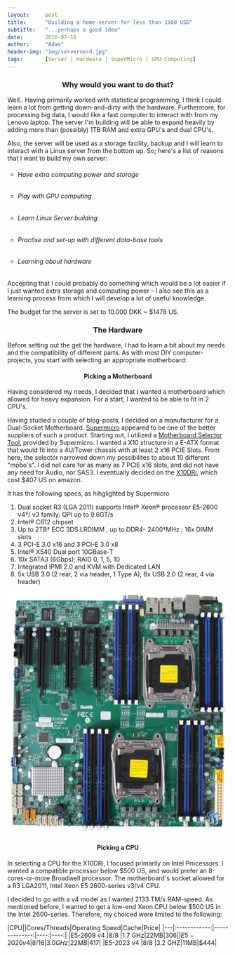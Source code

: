 ```yaml
---
layout:     post
title:      "Building a home-server for less than 1500 USD"
subtitle:   "...perhaps a good idea"
date:       2016-07-16
author:     "Adam"
header-img: "img/servernerd.jpg"
tags:		[Server | Hardware | SuperMicro | GPU-Computing]
---
```


<h3><center> Why would you want to do that? </center></h3>
Well.. Having primarily worked with statistical programming, I think I could learn a lot from getting down-and-dirty with the hardware. Furthermore, for processing big data, I would like a fast computer to interact with from my Lenovo laptop. The server I'm building will be able to expand heavily by adding more than (possibly) 1TB RAM and extra GPU's and dual CPU's.

Also, the server will be used as a storage facility, backup and I will learn to interact with a Linux server from the bottom up. So; here's a list of reasons that I want to build my own server:

<ul style="list-style-type:circle">
 <li><h6> Have extra computing power and storage</h6></li>
 <li><h6> Play with GPU computing </h6></li>
 <li><h6> Learn Linux Server building</h6></li>
 <li><h6> Practise and set-up with different data-base tools</h6></li>
 <li><h6> Learning about hardware</a></li>
</ul>

Accepting that I could probably do something which would be a lot easier if I just wanted extra storage and computing power - I also see this as a learning process from which I will develop a lot of useful knowledge. 

The budget for the server is set to 10.000 DKK ~ $1478 US. 

<h3><center> The Hardware </center></h3>

Before setting out the get the hardware, I had to learn a bit about my needs and the compatibility of different parts. As with most DIY computer-projects, you start with selecting an appropriate motherboard:

<h4><center> Picking a Motherboard </center></h4>

Having considered my needs, I decided that I wanted a motherboard which allowed for heavy expansion. For a start, I wanted to be able to fit in 2 CPU's. 

Having studied a couple of blog-posts, I decided on a manufacturer for a Dual-Socket Motherboard. [Supermicro](https://www.supermicro.nl/index.cfm) appeared to be one of the better suppliers of such a product. Starting out, I utilized a [Motherboard Selector Tool](http://mbsa.supermicro.com/mbsa/), provided by Supermicro. I wanted a X10 structure in a E-ATX format that would fit into a 4U/Tower chassis with at least 2 x16 PCIE Slots. From here, the selector narrowed down my possibilites to about 10 different "mobo's". I did not care for as many as 7 PCIE x16 slots, and did not have any need for Audio, nor SAS3. I eventually decided on the [X10DRi](http://www.supermicro.com/products/motherboard/xeon/c600/x10dri.cfm), which cost $407 US on amazon. 

It has the following specs, as hihglighted by Supermicro

1. Dual socket R3 (LGA 2011) supports
    Intel® Xeon® processor E5-2600
    v4†/ v3 family; QPI up to 9.6GT/s
2. Intel® C612 chipset
3. Up to 2TB† ECC 3DS LRDIMM , up to
    DDR4- 2400†MHz ; 16x DIMM slots
4. 3 PCI-E 3.0 x16 and 3 PCI-E 3.0 x8
5. Intel® X540 Dual port 10GBase-T
6. 10x SATA3 (6Gbps); RAID 0, 1, 5, 10
7. Integrated IPMI 2.0 and KVM with
    Dedicated LAN
8. 5x USB 3.0 (2 rear, 2 via header, 1 Type A), 6x USB 2.0 (2 rear, 4 via header)



![The Motherboard](img/supermicro_x10DRi_mobo.jpg)



<h4><center> Picking a CPU </center></h4>

In selecting a CPU for the X10DRi, I focused primarily on Intel Processors. I wanted a compatible processor below $500 US, and would prefer an 8-cores-or-more  Broadwell processor. The motherboard's socket allowed for a R3 LGA2011, Intel Xeon E5 2600-series v3/v4 CPU.

I decided to go with a v4 model as I wanted 2133 TM/s RAM-speed. As mentioned before, I wanted to get a low-end Xeon CPU below $500 US in the Intel 2600-series. Therefore, my choiced were limited to the following:

|CPU||Cores/Threads|Operating Speed|Cache|Price|
|---|:------------:|--------------:|----:|----:|
|E5-2609 v4 |8/8 |1.7 GHz|22MB|$306|
|E5-2020 v4 |8/16|3.0 GHz|22MB|$417|
|E5-2023 v4 |8/8 |3.2 GHZ|11MB|$444|









